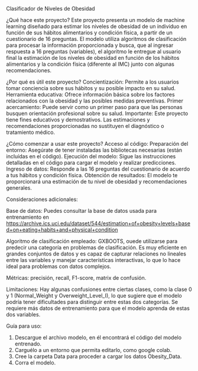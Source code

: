 
Clasificador de Niveles de Obesidad

¿Qué hace este proyecto? Este proyecto presenta un modelo de machine learning diseñado para estimar los niveles de obesidad de un individuo en función de sus hábitos alimentarios y condición física, a partir de un cuestionario de 16 preguntas. El modelo utiliza algoritmos de clasificación para procesar la información proporcionada y busca, que al ingresar respuesta a 16 preguntas (variables), el algoritmo le entregue al usuario final la estimación de los niveles de obesidad en función de los hábitos alimentarios y la condición física (diferente al IMC) junto con algunas recomendaciones.

¿Por qué es útil este proyecto? Concientización: Permite a los usuarios tomar conciencia sobre sus hábitos y su posible impacto en su salud. Herramienta educativa: Ofrece información básica sobre los factores relacionados con la obesidad y las posibles medidas preventivas. Primer acercamiento: Puede servir como un primer paso para que las personas busquen orientación profesional sobre su salud. Importante: Este proyecto tiene fines educativos y demostrativos. Las estimaciones y recomendaciones proporcionadas no sustituyen el diagnóstico o tratamiento médico.

¿Cómo comenzar a usar este proyecto? Acceso al código: Preparación del entorno: Asegúrate de tener instaladas las bibliotecas necesarias (están incluídas en el código). Ejecución del modelo: Sigue las instrucciones detalladas en el código para cargar el modelo y realizar predicciones. Ingreso de datos: Responde a las 16 preguntas del cuestionario de acuerdo a tus hábitos y condición física. Obtención de resultados: El modelo te proporcionará una estimación de tu nivel de obesidad y recomendaciones generales.

Consideraciones adicionales:

Base de datos: Puedes consultar la base de datos usada para entrenamiento en https://archive.ics.uci.edu/dataset/544/estimation+of+obesity+levels+based+on+eating+habits+and+physical+condition

Algoritmo de clasificación empleado: GXBOOTS, ouede utilizarse para predecir una categoría en problemas de clasificación. Es muy eficiente en grandes conjuntos de datos y es capaz de capturar relaciones no lineales entre las variables y manejar características interactivas, lo que lo hace ideal para problemas con datos complejos.

Métricas: precisión, recall, F1-score, matrix de confusión.

Limitaciones: Hay algunas confusiones entre ciertas clases, como la clase 0 y 1 (Normal_Weight y Overweight_Level_I), lo que sugiere que el modelo podría tener dificultades para distinguir entre estas dos categorías. Se requiere más datos de entrenamiento para que el modelo aprenda de estas dos variables.

Guía para uso: 

1. Descargue el archivo modelo, en él encontrará el código del modelo entrenado.
2. Carguélo a un entorno que permita editarlo, como google colab.
3. Cree la carpeta Data para proceder a cargar los datos Obesity_Data.
4. Corra el modelo. 

